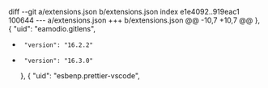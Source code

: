diff --git a/extensions.json b/extensions.json
index e1e4092..919eac1 100644
--- a/extensions.json
+++ b/extensions.json
@@ -10,7 +10,7 @@
     },
     {
       "uid": "eamodio.gitlens",
-      "version": "16.2.2"
+      "version": "16.3.0"
     },
     {
       "uid": "esbenp.prettier-vscode",
